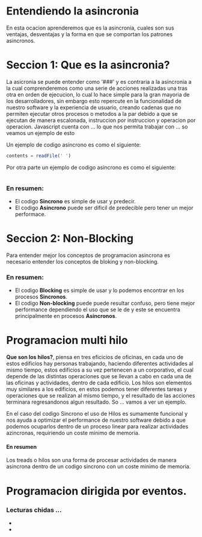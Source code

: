 # Entendiendo la asincronia

En esta ocacion aprenderemos que es la asincronia, cuales son sus ventajas, desventajas y la forma en que se comportan los patrones asincronos.

# Seccion 1: Que es la asincronia?

La asicronia se puede entender como '###' y es contraria a la asincronia a la cual comprenderemos como una serie de acciones realizadas una tras otra en orden de ejecucion, lo cual lo hace simple para la gran mayoria de los desarrolladores, sin embargo esto repercute en la funcionalidad de nuestro software y la experiencia de usuario, creando cadenas que no permiten ejecutar otros procesos o metodos a la par debido a que se ejecutan de manera escalonada, instruccion por instruccion y operacion por operacion. 
Javascript cuenta con ... lo que nos permita trabajar con ...
so veamos un ejemplo de esto

Un ejemplo de codigo asincrono es como el siguiente:
```js 
contents = readFile(' ')
```

Por otra parte un ejemplo de codigo asincrono es como el siguiente:
```js
```

### En resumen:
* El codigo **Sincrono** es simple de usar y predecir.
* El codigo **Asincrono** puede ser dificil de predecible pero tener un mejor performace.

# Seccion 2: Non-Blocking
Para entender mejor los conceptos de programacion asincrona es necesario entender los conceptos de bloking y non-blocking. 

### En resumen:

* El codigo **Blocking** es simple de usar y lo podemos encontrar en los procesos **Sincronos**.
* El codigo **Non-blocking** puede puede resultar confuso, pero tiene mejor performance dependiendo el uso que se le de y este se encuentra principalmente en procesos **Asincronos**.

# Programacion multi hilo
**Que son los hilos?**, piensa en tres eficicios de oficinas, en cada uno de estos edificios hay personas trabajando, haciendo diferentes actividades al mismo tiempo, estos edificios a su vez pertenecen a un corporativo, el cual depende de las distintas operaciones que se llevan a cabo en cada una de las oficinas y actividades, dentro de cada edificio. Los hilos son elementos muy similares a los edificios, en estos podemos tener diferentes tareas y operaciones que se realizan al mismo tiempo, y el resultado de las acciones terminara regresandonos algun resultado. So ... vamos a ver un ejemplo.

En el caso del codigo Sincrono el uso de Hilos es sumamente funcional y nos ayuda a optimizar el performance de nuestro software debido a que podemos ocuparlos dentro de un proceso linear para realizar actividades azincronas, requiriendo un coste minimo de memoria.
 #### En resumen
 Los treads o hilos son una forma de procesar actividades de manera asincrona dentro de un codigo sincrono con un coste minimo de memoria.
# Programacion dirigida por eventos.

### Lecturas chidas ...
* [](https://lemoncode.net/lemoncode-blog/2018/1/29/javascript-asincrono)
* []()
